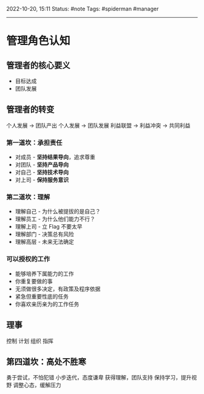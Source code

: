 2022-10-20, 15:11
Status: #note
Tags: #spiderman #manager

---
# 管理角色认知

## 管理者的核心要义

- 目标达成
- 团队发展

## 管理者的转变

个人发展 -> 团队产出
个人发展 -> 团队发展
利益联盟 -> 利益冲突 -> 共同利益

### 第一道坎：承担责任

- 对成员 - **坚持结果导向**，追求尊重
- 对团队 - **坚持产品导向**
- 对自己 - **坚持技术导向**
- 对上司 - **保持服务意识**

### 第二道坎：理解

- 理解自己 - 为什么被提拔的是自己？
- 理解员工 - 为什么他们能力不行？
- 理解上司 - 立 Flag 不要太早
- 理解部门 - 决策总有风险
- 理解高层 - 未来无法确定

### 可以授权的工作

- 能够培养下属能力的工作
- 你重复要做的事
- 无须做很多决定，有政策及程序依据
- 紧急但重要性底的任务
- 你喜欢亲历亲为的工作任务

## 理事

控制
计划
组织
指挥

## 第四道坎：高处不胜寒

勇于尝试，不怕犯错
小步迭代，态度谦卑
获得理解，团队支持
保持学习，提升视野
调整心态，缓解压力


